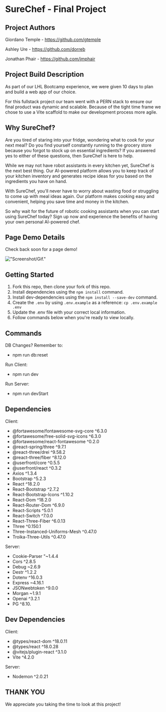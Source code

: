 # SureChef - Final Project
## Project Authors

Giordano Temple - https://github.com/gtemple

Ashley Ure - https://github.com/dorreb

Jonathan Phair - https://github.com/jmphair

## Project Build Description

As part of our LHL Bootcamp experience, we were given 10 days to plan and build a web app of our choice.

For this fullstack project our team went with a PERN stack to ensure our final product was dynamic and scalable. Because of the tight time frame we chose to use a Vite scaffold to make our development process more agile.

## Why SureChef?

Are you tired of staring into your fridge, wondering what to cook for your next meal? Do you find yourself constantly running to the grocery store because you forgot to stock up on essential ingredients? If you answered yes to either of these questions, then SureChef is here to help.

While we may not have robot assistants in every kitchen yet, SureChef is the next best thing. Our AI-powered platform allows you to keep track of your kitchen inventory and generates recipe ideas for you based on the ingredients you have on hand.

With SureChef, you'll never have to worry about wasting food or struggling to come up with meal ideas again. Our platform makes cooking easy and convenient, helping you save time and money in the kitchen.

So why wait for the future of robotic cooking assistants when you can start using SureChef today? Sign up now and experience the benefits of having your own personal AI-powered chef.

## Page Demo Details

Check back soon for a page demo!

!["Screenshot/Gif."]()

## Getting Started

1. Fork this repo, then clone your fork of this repo.
2. Install dependencies using the `npm install` command.
3. Install dev-dependencies using the `npm install --save-dev` command.
4. Create the `.env` by using `.env.example` as a reference: `cp .env.example .env`
5. Update the .env file with your correct local information.
7. Follow commands below when you're ready to view locally.

## Commands

DB Changes? Remember to:
- npm run db:reset

Run Client:
- npm run dev

Run Server:
- npm run devStart

## Dependencies

Client:
- @fortawesome/fontawesome-svg-core ^6.3.0
- @fortawesome/free-solid-svg-icons ^6.3.0
- @fortawesome/react-fontawesome ^0.2.0
- @react-spring/three ^9.7.1
- @react-three/drei ^9.58.2
- @react-three/fiber ^8.12.0
- @userfront/core ^0.5.5
- @userfront/react ^0.3.2
- Axios ^1.3.4
- Bootstrap ^5.2.3
- React ^18.2.0
- React-Bootstrap ^2.7.2
- React-Bootstrap-Icons ^1.10.2
- React-Dom ^18.2.0
- React-Router-Dom ^6.9.0
- React-Scripts ^5.0.1
- React-Switch ^7.0.0
- React-Three-Fiber ^6.0.13
- Three ^0.150.1
- Three-Instanced-Uniforms-Mesh ^0.47.0
- Troika-Three-Utils ^0.47.0

Server:
- Cookie-Parser "~1.4.4
- Cors ^2.8.5
- Debug ~2.6.9
- Destr ^1.2.2
- Dotenv ^16.0.3
- Express ~4.16.1
- JSONwebtoken ^9.0.0
- Morgan ~1.9.1
- Openai ^3.2.1
- PG ^8.10.


## Dev Dependencies

Client:
- @types/react-dom ^18.0.11
- @types/react ^18.0.28
- @vitejs/plugin-react ^3.1.0
- Vite ^4.2.0

Server:
- Nodemon ^2.0.21

## THANK YOU

We appreciate you taking the time to look at this project!
